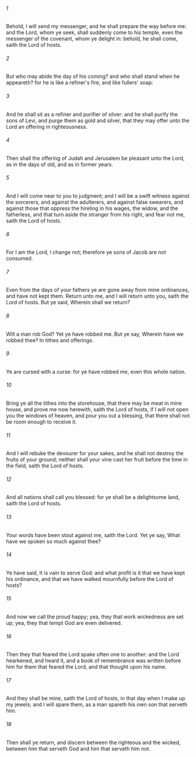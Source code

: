 ###### 1
Behold, I will send my messenger, and he shall prepare the way before me: and the Lord, whom ye seek, shall suddenly come to his temple, even the messenger of the covenant, whom ye delight in: behold, he shall come, saith the Lord of hosts.

###### 2
But who may abide the day of his coming? and who shall stand when he appeareth? for he is like a refiner's fire, and like fullers' soap:

###### 3
And he shall sit as a refiner and purifier of silver: and he shall purify the sons of Levi, and purge them as gold and silver, that they may offer unto the Lord an offering in righteousness.

###### 4
Then shall the offering of Judah and Jerusalem be pleasant unto the Lord, as in the days of old, and as in former years.

###### 5
And I will come near to you to judgment; and I will be a swift witness against the sorcerers, and against the adulterers, and against false swearers, and against those that oppress the hireling in his wages, the widow, and the fatherless, and that turn aside the stranger from his right, and fear not me, saith the Lord of hosts.

###### 6
For I am the Lord, I change not; therefore ye sons of Jacob are not consumed.

###### 7
Even from the days of your fathers ye are gone away from mine ordinances, and have not kept them. Return unto me, and I will return unto you, saith the Lord of hosts. But ye said, Wherein shall we return?

###### 8
Will a man rob God? Yet ye have robbed me. But ye say, Wherein have we robbed thee? In tithes and offerings.

###### 9
Ye are cursed with a curse: for ye have robbed me, even this whole nation.

###### 10
Bring ye all the tithes into the storehouse, that there may be meat in mine house, and prove me now herewith, saith the Lord of hosts, if I will not open you the windows of heaven, and pour you out a blessing, that there shall not be room enough to receive it.

###### 11
And I will rebuke the devourer for your sakes, and he shall not destroy the fruits of your ground; neither shall your vine cast her fruit before the time in the field, saith the Lord of hosts.

###### 12
And all nations shall call you blessed: for ye shall be a delightsome land, saith the Lord of hosts.

###### 13
Your words have been stout against me, saith the Lord. Yet ye say, What have we spoken so much against thee?

###### 14
Ye have said, It is vain to serve God: and what profit is it that we have kept his ordinance, and that we have walked mournfully before the Lord of hosts?

###### 15
And now we call the proud happy; yea, they that work wickedness are set up; yea, they that tempt God are even delivered.

###### 16
Then they that feared the Lord spake often one to another: and the Lord hearkened, and heard it, and a book of remembrance was written before him for them that feared the Lord, and that thought upon his name.

###### 17
And they shall be mine, saith the Lord of hosts, in that day when I make up my jewels; and I will spare them, as a man spareth his own son that serveth him.

###### 18
Then shall ye return, and discern between the righteous and the wicked, between him that serveth God and him that serveth him not.

